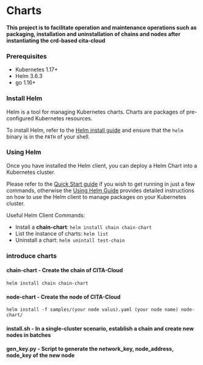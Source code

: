 # Charts
**This project is to facilitate operation and maintenance operations such as packaging, installation and uninstallation of chains and nodes after instantiating the crd-based cita-cloud**
### Prerequisites
- Kubernetes 1.17+
- Helm 3.6.3
- go 1.16+

### Install Helm

Helm is a tool for managing Kubernetes charts. Charts are packages of pre-configured Kubernetes resources.

To install Helm, refer to the [Helm install guide](https://github.com/helm/helm#install) and ensure that the `helm` binary is in the `PATH` of your shell.

### Using Helm

Once you have installed the Helm client, you can deploy a Helm Chart into a Kubernetes cluster.

Please refer to the [Quick Start guide](https://helm.sh/docs/intro/quickstart/) if you wish to get running in just a few commands, otherwise the [Using Helm Guide](https://helm.sh/docs/intro/using_helm/) provides detailed instructions on how to use the Helm client to manage packages on your Kubernetes cluster.

Useful Helm Client Commands:
* Install a **chain-chart**: `helm install chain chain-chart`
* List the instance of charts: `helm list`
* Uninstall a chart: `helm unintall test-chain`

### introduce charts

#### chain-chart - Create the chain of CITA-Cloud

```
helm install chain chain-chart
```
#### node-chart - Create the node of CITA-Cloud

```
helm install -f samples/(your node valus).yaml (your node name) node-chart/
```

#### install.sh - In a single-cluster scenario, establish a chain and create new nodes in batches

#### gen_key.py - Script to generate the **network_key,  node_address, node_key** of the new node

